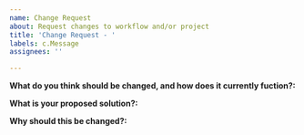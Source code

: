 ```yaml
---
name: Change Request
about: Request changes to workflow and/or project
title: 'Change Request - '
labels: c.Message
assignees: ''

---
```


**What do you think should be changed, and how does it currently fuction?:**



**What is your proposed solution?:**



**Why should this be changed?:**
